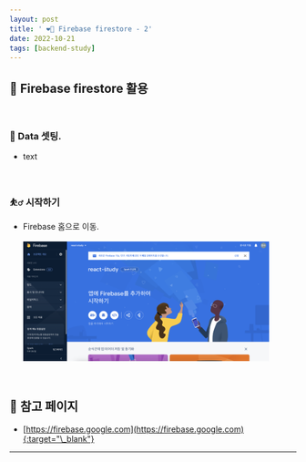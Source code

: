 ```yaml
---
layout: post
title: ' ❤️‍🔥 Firebase firestore - 2'
date: 2022-10-21
tags: [backend-study]
---
```


## 🎇 Firebase firestore 활용

<br/>

### 🚒 Data 셋팅.

- text

<br/>

### ⛹️‍♂️ 시작하기

- Firebase 홈으로 이동. <br/><br/><img src="../assets/images/img_firebase_02.png" alt="" style="width:90%; max-width:700px; min-width:300px;" />

<br/>

## 🎫 참고 페이지

- [https://firebase.google.com](https://firebase.google.com){:target="\_blank"}
  <br/>

---
